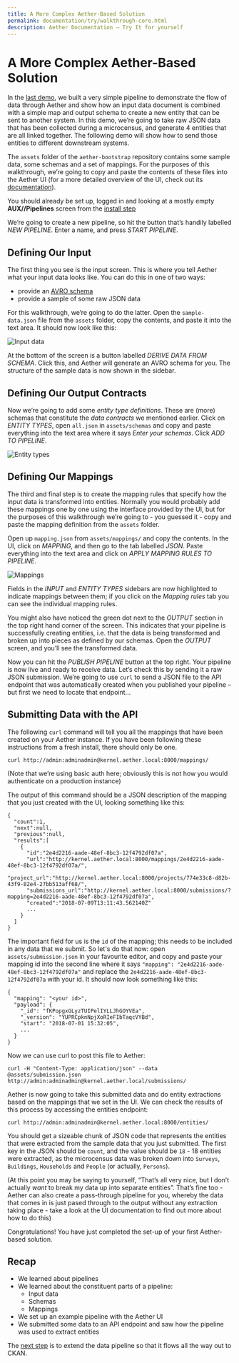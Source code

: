 ```yaml
---
title: A More Complex Aether-Based Solution
permalink: documentation/try/walkthrough-core.html
description: Aether Documentation – Try It for yourself
---
```


# A More Complex Aether-Based Solution

In the [last demo](first-mapping.html), we built a very simple pipeline to demonstrate the flow of data through Aether and show how an input data document is combined with a simple map and output schema to create a new entity that can be sent to another system.  In this demo, we’re going to take raw JSON data that has been collected during a microcensus, and generate 4 entities that are all linked together.  The following demo will show how to send those entities to different downstream systems.

The `assets` folder of the `aether-bootstrap` repository contains some sample data, some schemas and a set of mappings. For the purposes of this walkthrough, we’re going to copy and paste the contents of these files into the Aether UI (for a more detailed overview of the UI, check out its [documentation](/documentation/ui/pipeline-intro.html)).

You should already be set up, logged in and looking at a mostly empty **AUX//Pipelines** screen from the [install step](install) 

We’re going to create a new pipeline, so hit the button that’s handily labelled _NEW PIPELINE_. Enter a name, and press _START PIPELINE_.

## Defining Our Input

The first thing you see is the input screen. This is where you tell Aether what your input data looks like. You can do this in one of two ways:

- provide an [AVRO schema](https://en.wikipedia.org/wiki/Apache_Avro#Schema_definition[4])
- provide a sample of some raw JSON data
 
For this walkthrough, we’re going to do the latter. Open the `sample-data.json` file from the `assets` folder, copy the contents, and paste it into the text area. It should now look like this:

![Input data](/images/walkthrough-1.png)

At the bottom of the screen is a button labelled _DERIVE DATA FROM SCHEMA_. Click this, and Aether will generate an AVRO schema for you. The structure of the sample data is now shown in the sidebar.

## Defining Our Output Contracts

Now we’re going to add some _entity type definitions_. These are (more) schemas that constitute the _data contracts_ we mentioned earlier. Click on _ENTITY TYPES_, open `all.json` in `assets/schemas` and copy and paste everything into the text area where it says _Enter your schemas_. Click _ADD TO PIPELINE_.

![Entity types](/images/walkthrough-2.png)

## Defining Our Mappings

The third and final step is to create the mapping rules that specify how the input data is transformed into entities. Normally you would probably add these mappings one by one using the interface provided by the UI, but for the purposes of this walkthrough we’re going to - you guessed it - copy and paste the mapping definition from the `assets` folder. 

Open up `mapping.json` from `assets/mappings/` and copy the contents. In the UI, click on _MAPPING_, and then go to the tab labelled _JSON_. Paste everything into the text area and click on _APPLY MAPPING RULES TO PIPELINE_.

![Mappings](/images/walkthrough-3.png)


Fields in the _INPUT_ and _ENTITY TYPES_ sidebars are now highlighted to indicate mappings between them; if you click on the _Mapping rules_ tab you can see the individual mapping rules.

You might also have noticed the green dot next to the _OUTPUT_ section in the top right hand corner of the screen. This indicates that your pipeline is successfully creating entities, i.e. that the data is being transformed and broken up into pieces as defined by our schemas. Open the _OUTPUT_ screen, and you’ll see the transformed data.

Now you can hit the _PUBLISH PIPELINE_ button at the top right. Your pipeline is now live and ready to receive data. Let’s check this by sending it a raw JSON submission. We’re going to use `curl` to send a JSON file to the API endpoint that was automatically created when you published your pipeline – but first we need to locate that endpoint...

## Submitting Data with the API

The following `curl` command will tell you all the mappings that have been created on your Aether instance. If you have been following these instructions from a fresh install, there should only be one.

`curl http://admin:adminadmin@kernel.aether.local:8000/mappings/`

(Note that we’re using basic auth here; obviously this is not how you would authenticate on a production instance)

The output of this command should be a JSON description of the mapping that you just created with the UI, looking something like this:

```
{
  "count":1,
  "next":null,
  "previous":null,
  "results":[
    {
      "id":"2e4d2216-aade-48ef-8bc3-12f4792df07a",
      "url":"http://kernel.aether.local:8000/mappings/2e4d2216-aade-48ef-8bc3-12f4792df07a/",
      "project_url":"http://kernel.aether.local:8000/projects/774e33c8-d82b-43f9-82e4-27bb513aff68/",
      "submissions_url":"http://kernel.aether.local:8000/submissions/?mapping=2e4d2216-aade-48ef-8bc3-12f4792df07a",
      "created":"2018-07-09T13:11:43.562140Z" 
      ...
    }
  ]
}
```

The important field for us is the `id` of the mapping; this needs to be included in any data that we submit. So let's do that now: open `assets/submission.json` in your favourite editor, and copy and paste your mapping id into the second line where it says `"mapping": "2e4d2216-aade-48ef-8bc3-12f4792df07a"` and replace the `2e4d2216-aade-48ef-8bc3-12f4792df07a` with your id. It should now look something like this:

```
{
  "mapping": "<your id>",
  "payload": {
    "_id": "fKPopgxGLyzTUIPelIYLLJhGOYVEa",
    "_version": "YUPRCpknNpjXoRIeFIbTaqcVYBd",
    "start": "2018-07-01 15:32:05",
    ...
  }
}
```

Now we can use curl to post this file to Aether:

```
curl -H "Content-Type: application/json" --data @assets/submission.json http://admin:adminadmin@kernel.aether.local/submissions/
```

Aether is now going to take this submitted data and do entity extractions based on the mappings that we set in the UI. We can check the results of this process by accessing the entities endpoint:

```
curl http://admin:adminadmin@kernel.aether.local:8000/entities/
```

You should get a sizeable chunk of JSON code that represents the entities that were extracted from the sample data that you just submitted. The first key in the JSON should be `count`, and the value should be `18` - 18 entities were extracted, as the microcensus data was broken down into `Surveys`, `Buildings`, `Households` and `People` (or actually, `Persons`).

(At this point you may be saying to yourself, “That’s all very nice, but I don’t actually _want_ to break my data up into separate entities”. That’s fine too - Aether can also create a pass-through pipeline for you, whereby the data that comes in is just pased through to the output without any extraction taking place - take a look at the UI documentation to find out more about how to do this)

Congratulations! You have just completed the set-up of your first Aether-based solution.

## Recap

- We learned about pipelines
- We learned about the constituent parts of a pipeline:
    + Input data
    + Schemas
    + Mappings
- We set up an example pipeline with the Aether UI
- We submitted some data to an API endpoint and saw how the pipeline was used to extract entities

The [next step](walkthrough-connect.html) is to extend the data pipeline so that it flows all the way out to CKAN.
